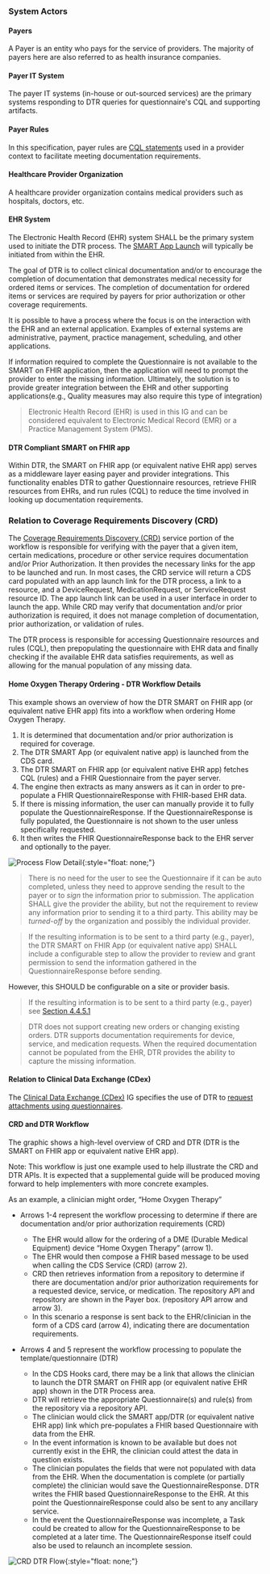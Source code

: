 ### System Actors

#### Payers
A Payer is an entity who pays for the service of providers. The majority of payers here are also referred to as health insurance companies.

#### Payer IT System
The payer IT systems (in-house or out-sourced services) are the primary systems responding to DTR queries for questionnaire's CQL and supporting artifacts.

#### Payer Rules
In this specification, payer rules are [CQL statements](https://cql.hl7.org//) used in a provider context to facilitate meeting documentation requirements.   

#### Healthcare Provider Organization
A healthcare provider organization contains medical providers such as hospitals, doctors, etc.

#### EHR System
The Electronic Health Record (EHR) system SHALL be the primary system used to initiate the DTR process. The [SMART App Launch](http://hl7.org/fhir/smart-app-launch) will typically be initiated from within the EHR.

The goal of DTR is to collect clinical documentation and/or to encourage the completion of documentation that demonstrates medical necessity for ordered items or services. The completion of documentation for ordered items or services are required by payers for prior authorization or other coverage requirements.

It is possible to have a process where the focus is on the interaction with the EHR and an external application. Examples of external systems are administrative, payment, practice management, scheduling, and other applications.

If information required to complete the Questionnaire is not available to the SMART on FHIR application, then the application will need to prompt the provider to enter the missing information. Ultimately, the solution is to provide greater integration between the EHR and other supporting applications(e.g., Quality measures may also require this type of integration)

> Electronic Health Record (EHR) is used in this IG and can be considered equivalent to Electronic Medical Record (EMR) or a Practice Management System (PMS).

#### DTR Compliant SMART on FHIR app
Within DTR, the SMART on FHIR app (or equivalent native EHR app) serves as a middleware layer easing payer and provider integrations. This functionality enables DTR to gather Questionnaire resources, retrieve FHIR resources from EHRs, and run rules (CQL) to reduce the time involved in looking up documentation requirements.

### Relation to Coverage Requirements Discovery (CRD)
The [Coverage Requirements Discovery (CRD)](http://hl7.org/fhir/us/davinci-crd/) service portion of the workflow is responsible for verifying with the payer that a given item, certain medications, procedure or other service requires documentation and/or Prior Authorization. It then provides the necessary links for the app to be launched and run. In most cases, the CRD service will return a CDS card populated with an app launch link for the DTR process, a link to a resource, and a DeviceRequest, MedicationRequest, or ServiceRequest resource ID. The app launch link can be used in a user interface in order to launch the app. While CRD may verify that documentation and/or prior authorization is required, it does not manage completion of documentation, prior authorization, or validation of rules.

The DTR process is responsible for accessing Questionnaire resources and rules (CQL), then prepopulating the questionnaire with EHR data and finally checking if the available EHR data satisfies requirements, as well as allowing for the manual population of any missing data.

#### Home Oxygen Therapy Ordering - DTR Workflow Details
This example shows an overview of how the DTR SMART on FHIR app (or equivalent native EHR app) fits into a workflow when ordering Home Oxygen Therapy. 
   
1. It is determined that documentation and/or prior authorization is required for coverage.
2. The DTR SMART App (or equivalent native app) is launched from the CDS card. 
3. The DTR SMART on FHIR app (or equivalent native EHR app) fetches CQL (rules) and a FHIR Questionnaire from the payer server.
4. The engine then extracts as many answers as it can in order to pre-populate a FHIR QuestionnaireResponse with FHIR-based EHR data.
5. If there is missing information, the user can manually provide it to fully populate the QuestionnaireResponse. If the QuestionnaireResponse is fully populated, the Questionnaire is not shown to the user unless specifically requested.
6. It then writes the FHIR QuestionnaireResponse back to the EHR server and optionally to the payer.

![Process Flow Detail](DTR_Example_Workflow.png){:style="float: none;"}

> There is no need for the user to see the Questionnaire if it can be auto completed, unless they need to approve sending the result to the payer or to *sign* the information prior to submission. The application SHALL give the provider the ability, but not the requirement to review any information prior to sending it to a third party. This ability may be *turned-off* by the organization and possibly the individual provider. 

 > If the resulting information is to be sent to a third  party (e.g., payer), the DTR SMART on FHIR App (or equivalent native app) SHALL include a configurable step to allow  the provider to review and grant permission to send the information gathered in the QuestionnaireResponse before sending.
 
 However, this SHOULD be configurable on a site or provider basis.

>If the resulting information is to be sent to a third party (e.g., payer) see [Section 4.4.5.1](specification__behaviors__persisting_application_state.html#smart-on-fhir-applications-and-servers)

>DTR does not support creating new orders or changing existing orders. DTR supports documentation requirements for device, service, and medication requests. When the required documentation cannot be populated from the EHR, DTR provides the ability to capture the missing information.

#### Relation to Clinical Data Exchange (CDex)

The [Clinical Data Exchange (CDex)](https://hl7.org/fhir/us/davinci-cdex/index.html) IG specifies the use of DTR to [request attachments using questionnaires](https://hl7.org/fhir/us/davinci-cdex/requesting-attachments-questionnaire.html).

#### CRD and DTR Workflow
The graphic shows a high-level overview of CRD and DTR (DTR is the SMART on FHIR app or equivalent native EHR app).

Note: This workflow is just one example used to help illustrate the CRD and DTR APIs. It is expected that a supplemental guide will be produced moving forward to 
help implementers with more concrete examples.
 
As an example, a clinician might order, “Home Oxygen Therapy”
* Arrows 1-4 represent the workflow processing to determine if there are documentation and/or prior authorization requirements (CRD)
  * The EHR would allow for the ordering of a DME (Durable Medical Equipment) device “Home Oxygen Therapy” (arrow 1).
  * The EHR would then compose a FHIR based message to be used when calling the CDS Service (CRD) (arrow 2).
  * CRD then retrieves information from a repository to determine if there are documentation and/or prior authorization requirements for a requested device, service, or medication. The repository API and repository are shown in the Payer box. (repository API arrow and arrow 3).
  * In this scenario a response is sent back to the EHR/clinician in the form of a CDS card (arrow 4), indicating there are documentation requirements.
	
* Arrows 4 and 5 represent the workflow processing to populate the template/questionnaire (DTR)   
  * In the CDS Hooks card, there may be a link that allows the clinician to launch the DTR SMART on FHIR app (or equivalent native EHR app) shown in the DTR Process area.
  * DTR will retrieve the appropriate Questionnaire(s) and rule(s) from the repository via a repository API.
  * The clinician would click the SMART app/DTR (or equivalent native EHR app) link which pre-populates a FHIR based Questionnaire with data from the EHR.
  * In the event information is known to be available but does not currently exist in the EHR, the clinician could attest the data in question exists.
  * The clinician populates the fields that were not populated with data from the EHR. When the documentation is complete (or partially complete) the clinician would save the QuestionnaireResponse. DTR writes the FHIR based QuestionnaireResponse to the EHR. At this point the QuestionnaireResponse could also be sent to any ancillary service.
  * In the event the QuestionnaireResponse was incomplete, a Task could be created to allow for the QuestionnaireResponse to be completed at a later time. The QuestionnaireResponse itself could also be used to relaunch an incomplete session.

![CRD DTR Flow](CRD_DTR_Flow.png){:style="float: none;"}
